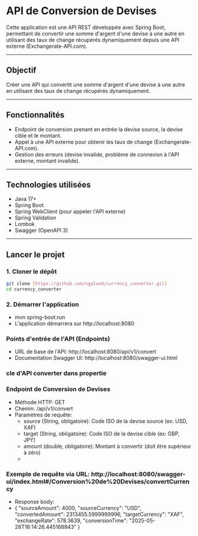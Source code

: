 # API de Conversion de Devises

Cette application est une API REST développée avec Spring Boot, permettant de convertir une somme d'argent d'une devise à une autre en utilisant des taux de change récupérés dynamiquement depuis une API externe (Exchangerate-API.com).

---

## Objectif

Créer une API qui convertit une somme d'argent d'une devise à une autre en utilisant des taux de change récupérés dynamiquement.

---

## Fonctionnalités

* Endpoint de conversion prenant en entrée la devise source, la devise cible et le montant.
* Appel à une API externe pour obtenir les taux de change (Exchangerate-API.com).
* Gestion des erreurs (devise invalide, problème de connexion à l'API externe, montant invalide).

---

## Technologies utilisées

* Java 17+
* Spring Boot
* Spring WebClient (pour appeler l'API externe)
* Spring Validation
* Lombok
* Swagger (OpenAPI 3)

---

## Lancer le projet

### 1. Cloner le dépôt

```bash
git clone [https://github.com/ngaland/currency_converter.git]
cd currency_converter
```
### 2. Démarrer l'application
  * mvn spring-boot:run
  * L'application démarrera sur http://localhost:8080

### Points d'entrée de l'API (Endpoints)
  * URL de base de l'API: http://localhost:8080/api/v1/convert
  * Documentation Swagger UI: http://localhost:8080/swagger-ui.html

### cle d'API converter dans propertie

### Endpoint de Conversion de Devises
   * Méthode HTTP: GET
   * Chemin: /api/v1/convert
   * Paramètres de requête:
     - source (String, obligatoire): Code ISO de la devise source (ex: USD, XAF)
     - target (String, obligatoire): Code ISO de la devise cible (ex: GBP, JPY)
     - amount (double, obligatoire): Montant à convertir (doit être supérieur à zéro)
     - 
### Exemple de requête via URL: http://localhost:8080/swagger-ui/index.html#/Conversion%20de%20Devises/convertCurrency
  * Response body:
  * {
    "sourceAmount": 4000,
    "sourceCurrency": "USD",
    "convertedAmount": 2313455.5999999996,
    "targetCurrency": "XAF",
    "exchangeRate": 578.3639,
    "conversionTime": "2025-05-28T16:14:26.445168843"
    }